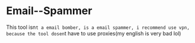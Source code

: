 # Email--Spammer
This tool isn`t a email bomber, is a email spammer, i recommend use vpn, because the tool dosen`t have to use proxies(my english is very bad lol)
